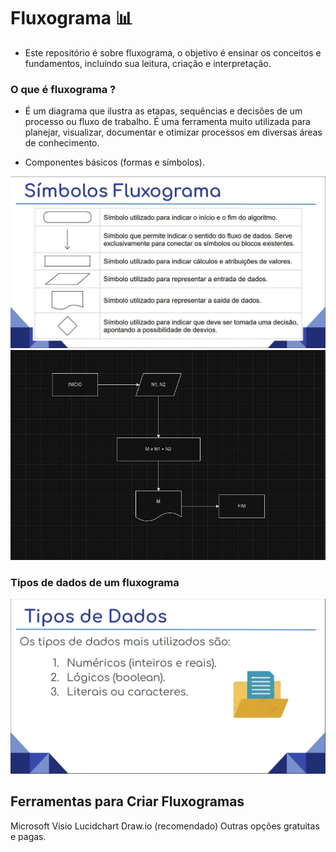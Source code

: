 # Fluxograma 📊

- Este repositório é sobre fluxograma, o objetivo é ensinar os conceitos e fundamentos, incluindo sua leitura, criação e interpretação.

### **O que é fluxograma ?**
- É um diagrama que ilustra as etapas, sequências e decisões de um processo ou fluxo de trabalho. É uma ferramenta muito utilizada para planejar, visualizar, documentar e otimizar processos em diversas áreas de conhecimento.

- Componentes básicos (formas e símbolos).

![Exemplo de fluxograma](imagem_01.jpeg)
![Exemplo de fluxograma](imagem_05.jpeg)

### **Tipos de dados de um fluxograma**

![Exemplo de fluxograma](imagem_03.jpeg)

## **Ferramentas para Criar Fluxogramas**

Microsoft Visio
Lucidchart
Draw.io (recomendado)
Outras opções gratuitas e pagas.
